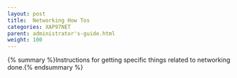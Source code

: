 ```yaml
---
layout: post
title:  Networking How Tos
categories: XAP97NET
parent: administrator's-guide.html
weight: 100
---
```


{% summary %}Instructions for getting specific things related to networking done.{% endsummary %}

